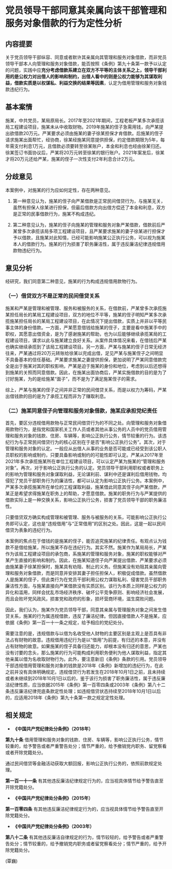 # 党员领导干部同意其亲属向该干部管理和服务对象借款的行为定性分析

## 内容提要

关于党员领导干部纵容、同意或者默许其亲属向其管理和服务对象借款，而非党员领导干部本人向管理和服务对象借款，能否按照《条例》第九十条第一款予以认定的问题，实践中应**充分考虑借款系建立在双方不平等的主体关系之上，领导干部利用的是公权力对出借人的影响和制约，出借人看中的则是公权力能够为其谋取利益，借款实质是以权谋私、利益交换的结果等因素**，认定为借用管理和服务对象钱款违纪行为。

## 基本案情

施某，中共党员，某局原局长。2017年至2021年期间，工程老板严某多次承揽该局工程建设项目，施某未从中收取财物。2019年施某的侄子急需用钱，向严某提出欲借款20万元。严某要求必须由施某的妻子徐某担保才肯借款。后施某的侄子请求施某出面帮忙，经协商，徐某经施某同意提供担保，约定借款期限为5年，每年需支付利息1万元，且借款必须要转至徐某账户，本金和利息也经由徐某归还。徐某签订书面协议后，严某将20万元转至徐某的银行账户。2021年案发后，徐某才将20万元还给严某，施某的侄子一次性支付2年利息合计2万元。

## 分歧意见

本案例中，对施某的行为应如何定性，存在两种意见。

1. 第一种意见认为，施某的侄子向严某借款是正常民间借贷行为，与施某无关，虽然有担保人徐某进行担保，但最后借款方向出借方偿还了本金和利息，双方是正常的民事借款行为，施某不构成违纪。

2. 第二种意见认为，施某的侄子向施某的管理和服务对象严某借款，借款前后严某曾多次承揽该局多项工程建设项目，且严某要求施某的妻子徐某进行担保才予以借款，且施某对此知情，已经可能影响施某公正执行公务，可以视为施某本人的借款行为。施某的行为损害了职务廉洁性，属于违反廉洁纪律违规借用款物违纪行为。

## 意见分析

经研究，我们同意第二种意见，施某的行为构成违规借用款物行为。

### （一）借贷双方不是正常的民间借贷关系

施某和严某是管理和被管理、服务和被服务的关系，在借款前，严某曾多次承揽施某担任局长的某局工程建设项目，双方的地位不平等，施某的侄子明知严某多次承揽施某担任局长的某局工程建设项目，在此情况下提出借款，实质上并非以平等民事主体的身份借款。一方面，严某愿意借钱给施某的侄子，主要是看中施某手中的职权，其愿意出借资金，是为了感谢施某的帮助，也为以后能够继续承揽某局的工程建设项目，谋求以此与施某建立良好关系。从案件具体情况来看，在借钱后严某也确实继续承揽到了该局工程建设项目。另一方面，严某与施某的侄子日常无经济往来，严某通过将20万元转账给徐某以完成出借，足见严某与施某侄子之间明显不具备基本的信任基础。严某要求施某之妻提供担保，更加说明了严某同意借款完全是出于施某对其的职权影响，严某是迫于施某的身份和地位，考虑到以后还想得到施某的关照而同意借款。因此，在施某出面协商后，严某实施借款的目的是为了讨好施某，为的是给施某“面子”，而不是为了满足施某侄子的需求。

综上，严某与施某的侄子之间并非正常的民间借贷关系，而是以权力为筹码，严某出借钱款的目的是为了承揽工程而非为了赚取利息。

### （二）施某同意侄子向管理和服务对象借款，施某应承担党纪责任

首先，要区分违规借用款物与正常民间借贷行为的不同之处。向管理和服务对象借用款物行为，是指党和国家机关工作人员或者其他从事公务的人员中的党员借用管理和服务对象的钱款、住房、车辆等，影响公正执行公务，情节较重的行为。该违纪行为与正常民间借贷行为的核心区别在于是否“影响公正执行公务”。其次，对于管理和服务对象的认定。一般应从出借人从事的业务是否可能或已经受到该公职人员职权的影响或制约，只要具备影响或制约的可能性即可认定。严某从2017年至2021年多次承揽施某所在单位工程建设项目，可以认定严某为施某的“管理和服务对象”。再次，对于影响公正执行公务的认定。党员领导干部利用职权或者职务上的影响为管理和服务对象谋取利益，无论谋利前、谋利中还是谋利后借用钱物，均侵犯了党员干部职务行为的廉洁性，都可以认定为影响公正执行公务。本案例中，严某多次承揽施某所在单位的工程谋取利益，施某借此同意其侄子向严某借款，严某正是希望求得施某在职务上的帮助，才愿意借款。施某的职务行为与严某提供的借款实际上是一种交换关系，影响公正执行公务，损害了党员领导干部的职务廉洁性。

只要借贷双方确实构成管理和被管理、服务与被服务的关系，可能影响公正执行公务即可认定，这也是“违规借用”与“正常借用”的区别之处。因此，这是一起以民间借贷为表象的违纪行为。

本案例的焦点在于借钱的是施某的侄子，能否追究施某的纪律责任。有观点认为钱款不是借给施某，所以施某不存在违纪行为。其实不然。施某作为某局局长，严某作为该局工程建设项目的承包商，系施某的管理和服务对象，施某的职权能够对严某产生直接的影响和制约。因此，在施某知道侄子向严某提出借款、严某要求必须由施某妻子徐某担保时，施某具有劝阻、制止的义务。但施某没有劝阻其亲属向管理和服务对象借款，而是同意并安排其妻子担任担保人，积极促成借款。虽然借款人是施某的侄子，但此类行为在党员干部利用公权力谋取私利、侵害党员干部职务廉洁性方面，与施某直接向严某借款没有实质区别。该行为本质上同样是公权力的异化和滥用，同样会扰乱市场经济秩序、破坏公平竞争原则、影响经济社会发展，而且会败坏党风政风，损害党和政府的形象，损坏营商环境，滋生腐败问题。

因此，我们认为，施某作为党员领导干部，同意其亲属与管理服务对象之间发生借贷关系，施某的行为属违规借款，违反了廉洁纪律。但因直接借款人不是施某，应依据《条例》第一百一十一条之规定，给予相应的党纪处分。

需要注意的是，违规借款与以借为名收受他人财物的主要区别是主观上是否具有非法占有财物的故意。违规借用违纪行为是以“借用”为前提，有归还的本意，并没有占有财物的故意。如果施某的侄子具备归还能力，却根本没有归还的意思，严某也没有讨要的念头，那么施某的行为可能构成利用职务便利为他人谋取利益，指定其他亲属以借为名收取财物行为。此外，要注意新旧《条例》条款的引用。党员领导干部违规借用管理和服务对象的钱款是2018年《条例》新增加的违纪行为，在此之前并没有具体明确规定。违规借贷行为若发生在2018年10月1日之前，且未持续或者未继续到2018年10月1日以后的，鉴于该行为损害了职务廉洁性，属于违反廉洁纪律性质，应当依据2015年《条例》第一百零四条或2003年《条例》第八十二条违反廉洁纪律兜底条款定性处理；如违规借贷状态持续至2018年10月1日以后的，应适用2018年《条例》第九十条第一款之规定定性处理。

## 相关规定

* **《中国共产党纪律处分条例》（2018年）**

**第九十条** 借用管理和服务对象的钱款、住房、车辆等，影响公正执行公务，情节较重的，给予警告或者严重警告处分；情节严重的，给予撤销党内职务、留党察看或者开除党籍处分。

通过民间借贷等金融活动获取大额回报，影响公正执行公务的，依照前款规定处理。

**第一百一十一条** 有其他违反廉洁纪律规定行为的，应当视具体情节给予警告直至开除党籍处分。

* **《中国共产党纪律处分条例》（2015年）**

**第一百零四条** 有其他违反廉洁纪律规定行为的，应当视具体情节给予警告直至开除党籍处分。

* **《中国共产党纪律处分条例》（2003年）**

**第八十二条** 有其他违反廉洁自律规定的行为，情节较轻的，给予警告或者严重警告处分；情节较重的，给予撤销党内职务或者留党察看处分；情节严重的，给予开除党籍处分。

(覃巍)
